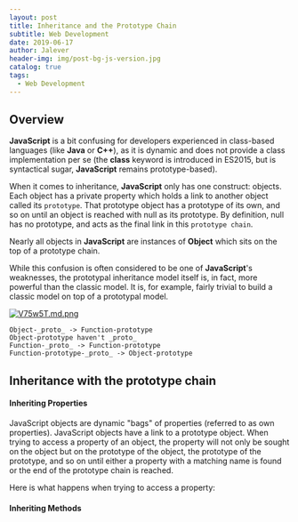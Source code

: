 ```yaml
---
layout: post
title: Inheritance and the Prototype Chain
subtitle: Web Development
date: 2019-06-17
author: Jalever
header-img: img/post-bg-js-version.jpg
catalog: true
tags:
  - Web Development
---
```

## Overview

<strong>JavaScript</strong> is a bit confusing for developers experienced in class-based languages (like <strong>Java</strong> or <strong>C++</strong>), as it is dynamic and does not provide a class implementation per se (the <strong>class</strong> keyword is introduced in ES2015, but is syntactical sugar, <strong>JavaScript</strong> remains prototype-based).

When it comes to inheritance, <strong>JavaScript</strong> only has one construct: objects. Each object has a private property which holds a link to another object called its `prototype`. That prototype object has a prototype of its own, and so on until an object is reached with null as its prototype. By definition, null has no prototype, and acts as the final link in this `prototype chain`.

Nearly all objects in <strong>JavaScript</strong> are instances of <strong>Object</strong> which sits on the top of a prototype chain.

While this confusion is often considered to be one of <strong>JavaScript</strong>'s weaknesses, the prototypal inheritance model itself is, in fact, more powerful than the classic model. It is, for example, fairly trivial to build a classic model on top of a prototypal model.

[![V75w5T.md.png](https://s2.ax1x.com/2019/06/17/V75w5T.md.png)](https://imgchr.com/i/V75w5T)
```text
Object-_proto_ -> Function-prototype
Object-prototype haven't _proto_
Function-_proto_ -> Function-prototype
Function-prototype-_proto_ -> Object-prototype
```

## Inheritance with the prototype chain
#### Inheriting Properties
JavaScript objects are dynamic "bags" of properties (referred to as own properties). JavaScript objects have a link to a prototype object. When trying to access a property of an object, the property will not only be sought on the object but on the prototype of the object, the prototype of the prototype, and so on until either a property with a matching name is found or the end of the prototype chain is reached.

Here is what happens when trying to access a property:



#### Inheriting Methods

